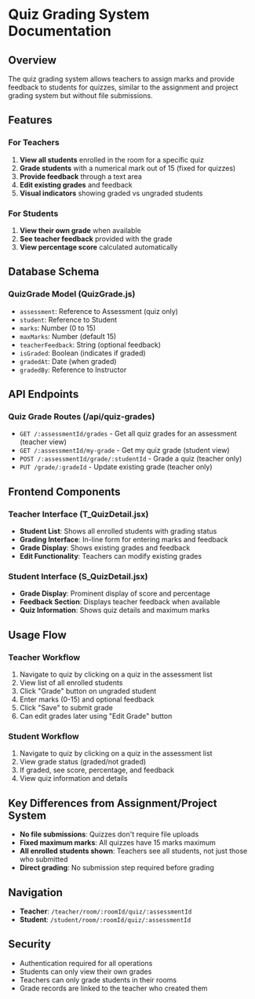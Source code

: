 # Quiz Grading System Documentation

## Overview
The quiz grading system allows teachers to assign marks and provide feedback to students for quizzes, similar to the assignment and project grading system but without file submissions.

## Features

### For Teachers
1. **View all students** enrolled in the room for a specific quiz
2. **Grade students** with a numerical mark out of 15 (fixed for quizzes)
3. **Provide feedback** through a text area
4. **Edit existing grades** and feedback
5. **Visual indicators** showing graded vs ungraded students

### For Students
1. **View their own grade** when available
2. **See teacher feedback** provided with the grade
3. **View percentage score** calculated automatically

## Database Schema

### QuizGrade Model (QuizGrade.js)
- `assessment`: Reference to Assessment (quiz only)
- `student`: Reference to Student
- `marks`: Number (0 to 15)
- `maxMarks`: Number (default 15)
- `teacherFeedback`: String (optional feedback)
- `isGraded`: Boolean (indicates if graded)
- `gradedAt`: Date (when graded)
- `gradedBy`: Reference to Instructor

## API Endpoints

### Quiz Grade Routes (/api/quiz-grades)
- `GET /:assessmentId/grades` - Get all quiz grades for an assessment (teacher view)
- `GET /:assessmentId/my-grade` - Get my quiz grade (student view)
- `POST /:assessmentId/grade/:studentId` - Grade a quiz (teacher only)
- `PUT /grade/:gradeId` - Update existing grade (teacher only)

## Frontend Components

### Teacher Interface (T_QuizDetail.jsx)
- **Student List**: Shows all enrolled students with grading status
- **Grading Interface**: In-line form for entering marks and feedback
- **Grade Display**: Shows existing grades and feedback
- **Edit Functionality**: Teachers can modify existing grades

### Student Interface (S_QuizDetail.jsx)
- **Grade Display**: Prominent display of score and percentage
- **Feedback Section**: Displays teacher feedback when available
- **Quiz Information**: Shows quiz details and maximum marks

## Usage Flow

### Teacher Workflow
1. Navigate to quiz by clicking on a quiz in the assessment list
2. View list of all enrolled students
3. Click "Grade" button on ungraded student
4. Enter marks (0-15) and optional feedback
5. Click "Save" to submit grade
6. Can edit grades later using "Edit Grade" button

### Student Workflow
1. Navigate to quiz by clicking on a quiz in the assessment list
2. View grade status (graded/not graded)
3. If graded, see score, percentage, and feedback
4. View quiz information and details

## Key Differences from Assignment/Project System
- **No file submissions**: Quizzes don't require file uploads
- **Fixed maximum marks**: All quizzes have 15 marks maximum
- **All enrolled students shown**: Teachers see all students, not just those who submitted
- **Direct grading**: No submission step required before grading

## Navigation
- **Teacher**: `/teacher/room/:roomId/quiz/:assessmentId`
- **Student**: `/student/room/:roomId/quiz/:assessmentId`

## Security
- Authentication required for all operations
- Students can only view their own grades
- Teachers can only grade students in their rooms
- Grade records are linked to the teacher who created them
